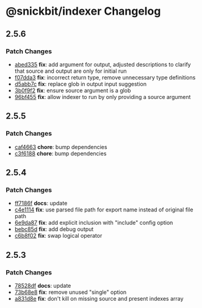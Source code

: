 # @snickbit/indexer Changelog

## 2.5.6

### Patch Changes

- [abed335](https://github.com/snickbit/indexer/commit/abed335) **fix**:  add argument for output, adjusted descriptions to clarify that source and output are only for initial run
- [f07dda3](https://github.com/snickbit/indexer/commit/f07dda3) **fix**:  incorrect return type, remove unnecessary type definitions
- [d5abb7c](https://github.com/snickbit/indexer/commit/d5abb7c) **fix**:  replace glob in output input suggestion
- [3b0f9f2](https://github.com/snickbit/indexer/commit/3b0f9f2) **fix**:  ensure source argument is a glob
- [96bf455](https://github.com/snickbit/indexer/commit/96bf455) **fix**:  allow indexer to run by only providing a source argument

## 2.5.5

### Patch Changes

- [caf4663](https://github.com/snickbit/indexer/commit/caf4663) **chore**:  bump dependencies
- [c3f6188](https://github.com/snickbit/indexer/commit/c3f6188) **chore**:  bump dependencies

## 2.5.4

### Patch Changes

- [ff7186f](https://github.com/snickbit/indexer/commit/ff7186f) **docs**:  update
- [c4e1114](https://github.com/snickbit/indexer/commit/c4e1114) **fix**:  use parsed file path for export name instead of original file path
- [6e9da87](https://github.com/snickbit/indexer/commit/6e9da87) **fix**:  add explicit inclusion with "include" config option
- [bebc85d](https://github.com/snickbit/indexer/commit/bebc85d) **fix**:  add debug output
- [c6b8f02](https://github.com/snickbit/indexer/commit/c6b8f02) **fix**:  swap logical operator

## 2.5.3

### Patch Changes

- [78528df](https://github.com/snickbit/indexer/commit/78528df) **docs**:  update
- [73b68e8](https://github.com/snickbit/indexer/commit/73b68e8) **fix**:  remove unused "single" option
- [a831d8e](https://github.com/snickbit/indexer/commit/a831d8e) **fix**:  don't kill on missing source and present indexes array

